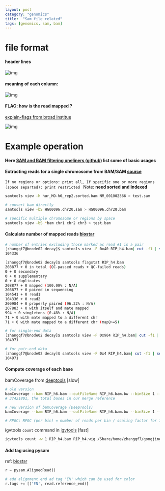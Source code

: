 ```yaml
---
layout: post
category: "genomics"
title:  "Sam file related"
tags: [genomics, sam, bam]
---
```


# file format

#### header lines

![img](https://image.slidesharecdn.com/epizoneformats-160420093442/95/ngs-data-formats-and-analyses-16-638.jpg?cb=1461145216)

#### meaning of each column:


![img](http://felixfan.github.io/figure2016/SAMv1_3.png)

#### FLAG: how is the read mapped ?

[explain-flags from broad institue](https://broadinstitute.github.io/picard/explain-flags.html)
   
![img](https://ppotato.files.wordpress.com/2010/08/sam_output2.png)
    
# Example operation

#### Here [SAM and BAM filtering oneliners (github)](https://gist.github.com/davfre/8596159) list some of basic usages

#### Extracting reads for a single chromosome from BAM/SAM [source](https://carleshf87.wordpress.com/2013/10/28/extracting-reads-for-a-single-chromosome-from-bamsam-file-with-samtools/)

`If no regions or options: print all, If specific one or more regions (space separted): print restricted ` Note: **need sorted and indexed**


```bash
samtools view -h hur_MO-h6_rep2.sorted.bam NM_001002366 > test.sam

# convert bam directly
samtools view -bS HG00096.chr20.sam > HG00096.chr20.bam

# specific multiple chromosome or regions by space
samtools view -bS *bam chr1 chr2 chr3 > test.bam
```

#### Calculate number of mapped reads [biostar](https://www.biostars.org/p/138116/)

```bash
# number of entries excluding those marked as read #1 in a pair
[zhangqf7@bnode02 decay]$ samtools view -F 0x40 RIP_h4.bam| cut -f1 | sort | uniq | wc -l
104336

[zhangqf7@bnode02 decay]$ samtools flagstat RIP_h4.bam
208877 + 0 in total (QC-passed reads + QC-failed reads)
0 + 0 secondary
0 + 0 supplementary
0 + 0 duplicates
208877 + 0 mapped (100.00% : N/A)
208877 + 0 paired in sequencing
104541 + 0 read1
104336 + 0 read2
200984 + 0 properly paired (96.22% : N/A)
207883 + 0 with itself and mate mapped
994 + 0 singletons (0.48% : N/A)
71 + 0 with mate mapped to a different chr
71 + 0 with mate mapped to a different chr (mapQ>=5)

# for single-end data
[zhangqf7@bnode02 decay]$ samtools view -F 0x904 RIP_h4.bam| cut -f1 | sort | uniq | wc -l
104971

# for pair-end data
[zhangqf7@bnode02 decay]$ samtools view -F 0x4 RIP_h4.bam| cut -f1 | sort | uniq | wc -l
104971
```

#### Compute coverage of each base

bamCoverage from [deeptools](https://deeptools.readthedocs.io/en/latest/content/tools/bamCoverage.html) [slow]

```bash
# old version
bamCoverage --bam RIP_h6.bam --outFileName RIP_h6.bam.bw --binSize 1 --normalizeTo1x 37421801
# 37421801, the total bases in our merge reference

# new version of bamCoverage (DeepTools)
bamCoverage --bam RIP_h6.bam --outFileName RIP_h6.bam.bw --binSize 1 --effectiveGenomeSize 37421801 --normalizeUsing RPGC

# RPGC: RPGC (per bin) = number of reads per bin / scaling factor for 1x average coverage. This scaling factor, in turn, is determined from the sequencing depth: (total number of mapped reads * fragment length) / effective genome size. The scaling factor used is the inverse of the sequencing depth computed for the sample to match the 1x coverage. This option requires –effectiveGenomeSize. 
```

igvtools `count` command in [igvtools](https://software.broadinstitute.org/software/igv/igvtools_commandline) [fast]

```bash
igvtools count -w 1 RIP_h4.bam RIP_h4.wig /Share/home/zhangqf7/gongjing/zebrafish/data/reference/gtf/refseq_ensembl91_merge.tarns.fa
```

#### Add tag using pysam 

ref: [biostar](https://www.biostars.org/p/251993/)

```python
r = pysam.AlignedRead()

# add alignment end ad tag 'EN' which can be used for color
r.tags += [('EN', read.reference_end)]
```